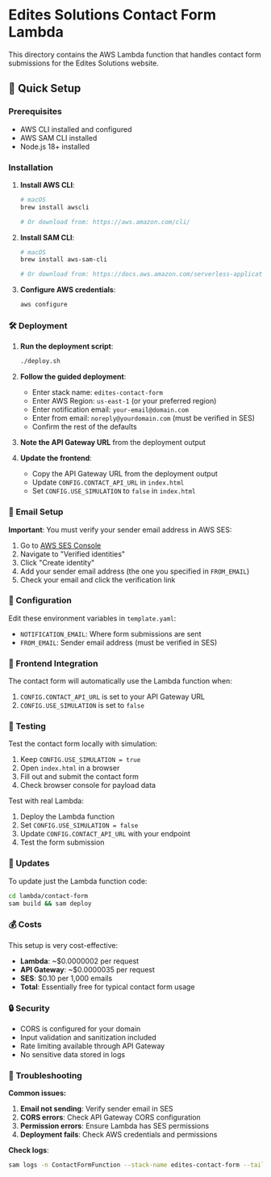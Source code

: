 # Edites Solutions Contact Form Lambda

This directory contains the AWS Lambda function that handles contact form submissions for the Edites Solutions website.

## 🚀 Quick Setup

### Prerequisites
- AWS CLI installed and configured
- AWS SAM CLI installed
- Node.js 18+ installed

### Installation

1. **Install AWS CLI**: 
   ```bash
   # macOS
   brew install awscli
   
   # Or download from: https://aws.amazon.com/cli/
   ```

2. **Install SAM CLI**:
   ```bash
   # macOS
   brew install aws-sam-cli
   
   # Or download from: https://docs.aws.amazon.com/serverless-application-model/latest/developerguide/install-sam-cli.html
   ```

3. **Configure AWS credentials**:
   ```bash
   aws configure
   ```

### 🛠️ Deployment

1. **Run the deployment script**:
   ```bash
   ./deploy.sh
   ```

2. **Follow the guided deployment**:
   - Enter stack name: `edites-contact-form`
   - Enter AWS Region: `us-east-1` (or your preferred region)
   - Enter notification email: `your-email@domain.com`
   - Enter from email: `noreply@yourdomain.com` (must be verified in SES)
   - Confirm the rest of the defaults

3. **Note the API Gateway URL** from the deployment output

4. **Update the frontend**:
   - Copy the API Gateway URL from the deployment output
   - Update `CONFIG.CONTACT_API_URL` in `index.html`
   - Set `CONFIG.USE_SIMULATION` to `false` in `index.html`

### 📧 Email Setup

**Important**: You must verify your sender email address in AWS SES:

1. Go to [AWS SES Console](https://console.aws.amazon.com/ses/)
2. Navigate to "Verified identities"
3. Click "Create identity"
4. Add your sender email address (the one you specified in `FROM_EMAIL`)
5. Check your email and click the verification link

### 🔧 Configuration

Edit these environment variables in `template.yaml`:
- `NOTIFICATION_EMAIL`: Where form submissions are sent
- `FROM_EMAIL`: Sender email address (must be verified in SES)

### 📝 Frontend Integration

The contact form will automatically use the Lambda function when:
1. `CONFIG.CONTACT_API_URL` is set to your API Gateway URL
2. `CONFIG.USE_SIMULATION` is set to `false`

### 🧪 Testing

Test the contact form locally with simulation:
1. Keep `CONFIG.USE_SIMULATION = true`
2. Open `index.html` in a browser
3. Fill out and submit the contact form
4. Check browser console for payload data

Test with real Lambda:
1. Deploy the Lambda function
2. Set `CONFIG.USE_SIMULATION = false`
3. Update `CONFIG.CONTACT_API_URL` with your endpoint
4. Test the form submission

### 🔄 Updates

To update just the Lambda function code:
```bash
cd lambda/contact-form
sam build && sam deploy
```

### 💰 Costs

This setup is very cost-effective:
- **Lambda**: ~$0.0000002 per request
- **API Gateway**: ~$0.0000035 per request  
- **SES**: $0.10 per 1,000 emails
- **Total**: Essentially free for typical contact form usage

### 🔒 Security

- CORS is configured for your domain
- Input validation and sanitization included
- Rate limiting available through API Gateway
- No sensitive data stored in logs

### 🐛 Troubleshooting

**Common issues:**

1. **Email not sending**: Verify sender email in SES
2. **CORS errors**: Check API Gateway CORS configuration
3. **Permission errors**: Ensure Lambda has SES permissions
4. **Deployment fails**: Check AWS credentials and permissions

**Check logs**:
```bash
sam logs -n ContactFormFunction --stack-name edites-contact-form --tail
```